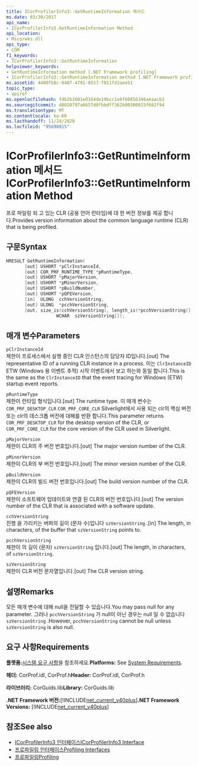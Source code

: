 ```yaml
---
title: ICorProfilerInfo3::GetRuntimeInformation 메서드
ms.date: 03/30/2017
api_name:
- ICorProfilerInfo3.GetRuntimeInformation Method
api_location:
- Mscorwks.dll
api_type:
- COM
f1_keywords:
- ICorProfilerInfo3::GetRuntimeInformation
helpviewer_keywords:
- GetRuntimeInformation method [.NET Framework profiling]
- ICorProfilerInfo3::GetRuntimeInformation method [.NET Framework profiling]
ms.assetid: 4400fb8c-0407-4791-8557-f011fd2aee51
topic_type:
- apiref
ms.openlocfilehash: fdb2b1601e0164de19bcc1e8f60856346aeaacb1
ms.sourcegitcommit: d8020797a6657d0fbbdff362b80300815f682f94
ms.translationtype: MT
ms.contentlocale: ko-KR
ms.lasthandoff: 11/24/2020
ms.locfileid: "95698015"
---
```

# <a name="icorprofilerinfo3getruntimeinformation-method"></a><span data-ttu-id="b944c-102">ICorProfilerInfo3::GetRuntimeInformation 메서드</span><span class="sxs-lookup"><span data-stu-id="b944c-102">ICorProfilerInfo3::GetRuntimeInformation Method</span></span>

<span data-ttu-id="b944c-103">프로 파일링 되 고 있는 CLR (공용 언어 런타임)에 대 한 버전 정보를 제공 합니다.</span><span class="sxs-lookup"><span data-stu-id="b944c-103">Provides version information about the common language runtime (CLR) that is being profiled.</span></span>  
  
## <a name="syntax"></a><span data-ttu-id="b944c-104">구문</span><span class="sxs-lookup"><span data-stu-id="b944c-104">Syntax</span></span>  
  
```cpp  
HRESULT GetRuntimeInformation(  
       [out] USHORT *pClrInstanceId,  
       [out] COR_PRF_RUNTIME_TYPE *pRuntimeType,  
       [out] USHORT *pMajorVersion,  
       [out] USHORT *pMinorVersion,  
       [out] USHORT *pBuildNumber,  
       [out] USHORT *pQFEVersion,  
       [in]  ULONG  cchVersionString,  
       [out] ULONG  *pcchVersionString,  
       [out, size_is(cchVersionString), length_is(*pcchVersionString)]  
                   WCHAR  szVersionString[]);  
```  
  
## <a name="parameters"></a><span data-ttu-id="b944c-105">매개 변수</span><span class="sxs-lookup"><span data-stu-id="b944c-105">Parameters</span></span>  

 `pClrInstanceId`  
 <span data-ttu-id="b944c-106">제한이 프로세스에서 실행 중인 CLR 인스턴스의 담당자 ID입니다.</span><span class="sxs-lookup"><span data-stu-id="b944c-106">[out] The representative ID of a running CLR instance in a process.</span></span> <span data-ttu-id="b944c-107">이는 `ClrInstanceID` ETW (Windows 용 이벤트 추적) 시작 이벤트에서 보고 하는와 동일 합니다.</span><span class="sxs-lookup"><span data-stu-id="b944c-107">This is the same as the `ClrInstanceID` that the event tracing for Windows (ETW) startup event reports.</span></span>  
  
 `pRuntimeType`  
 <span data-ttu-id="b944c-108">제한이 런타임 형식입니다.</span><span class="sxs-lookup"><span data-stu-id="b944c-108">[out] The runtime type.</span></span> <span data-ttu-id="b944c-109">이 매개 변수는 `COR_PRF_DESKTOP_CLR` `COR_PRF_CORE_CLR` Silverlight에서 사용 되는 clr의 핵심 버전 또는 clr의 데스크톱 버전에 대해를 반환 합니다.</span><span class="sxs-lookup"><span data-stu-id="b944c-109">This parameter returns `COR_PRF_DESKTOP_CLR` for the desktop version of the CLR, or `COR_PRF_CORE_CLR` for the core version of the CLR used in Silverlight.</span></span>  
  
 `pMajorVersion`  
 <span data-ttu-id="b944c-110">제한이 CLR의 주 버전 번호입니다.</span><span class="sxs-lookup"><span data-stu-id="b944c-110">[out] The major version number of the CLR.</span></span>  
  
 `pMinorVersion`  
 <span data-ttu-id="b944c-111">제한이 CLR의 부 버전 번호입니다.</span><span class="sxs-lookup"><span data-stu-id="b944c-111">[out] The minor version number of the CLR.</span></span>  
  
 `pBuildVersion`  
 <span data-ttu-id="b944c-112">제한이 CLR의 빌드 버전 번호입니다.</span><span class="sxs-lookup"><span data-stu-id="b944c-112">[out] The build version number of the CLR.</span></span>  
  
 `pQFEVersion`  
 <span data-ttu-id="b944c-113">제한이 소프트웨어 업데이트와 연결 된 CLR의 버전 번호입니다.</span><span class="sxs-lookup"><span data-stu-id="b944c-113">[out] The version number of the CLR that is associated with a software update.</span></span>  
  
 `cchVersionString`  
 <span data-ttu-id="b944c-114">진행 을 가리키는 버퍼의 길이 (문자 수)입니다 `szVersionString` .</span><span class="sxs-lookup"><span data-stu-id="b944c-114">[in] The length, in characters, of the buffer that `szVersionString` points to.</span></span>  
  
 `pcchVersionString`  
 <span data-ttu-id="b944c-115">제한이 의 길이 (문자) `szVersionString` 입니다.</span><span class="sxs-lookup"><span data-stu-id="b944c-115">[out] The length, in characters, of `szVersionString`.</span></span>  
  
 `szVersionString`  
 <span data-ttu-id="b944c-116">제한이 CLR 버전 문자열입니다.</span><span class="sxs-lookup"><span data-stu-id="b944c-116">[out] The CLR version string.</span></span>  
  
## <a name="remarks"></a><span data-ttu-id="b944c-117">설명</span><span class="sxs-lookup"><span data-stu-id="b944c-117">Remarks</span></span>  

 <span data-ttu-id="b944c-118">모든 매개 변수에 대해 null을 전달할 수 있습니다.</span><span class="sxs-lookup"><span data-stu-id="b944c-118">You may pass null for any parameter.</span></span> <span data-ttu-id="b944c-119">그러나 `pcchVersionString` 가 null이 아닌 경우는 null 일 수 없습니다 `szVersionString` .</span><span class="sxs-lookup"><span data-stu-id="b944c-119">However, `pcchVersionString` cannot be null unless `szVersionString` is also null.</span></span>  
  
## <a name="requirements"></a><span data-ttu-id="b944c-120">요구 사항</span><span class="sxs-lookup"><span data-stu-id="b944c-120">Requirements</span></span>  

 <span data-ttu-id="b944c-121">**플랫폼:**[시스템 요구 사항](../../get-started/system-requirements.md)을 참조하세요.</span><span class="sxs-lookup"><span data-stu-id="b944c-121">**Platforms:** See [System Requirements](../../get-started/system-requirements.md).</span></span>  
  
 <span data-ttu-id="b944c-122">**헤더:** CorProf.idl, CorProf.h</span><span class="sxs-lookup"><span data-stu-id="b944c-122">**Header:** CorProf.idl, CorProf.h</span></span>  
  
 <span data-ttu-id="b944c-123">**라이브러리:** CorGuids.lib</span><span class="sxs-lookup"><span data-stu-id="b944c-123">**Library:** CorGuids.lib</span></span>  
  
 <span data-ttu-id="b944c-124">**.NET Framework 버전:**[!INCLUDE[net_current_v40plus](../../../../includes/net-current-v40plus-md.md)]</span><span class="sxs-lookup"><span data-stu-id="b944c-124">**.NET Framework Versions:** [!INCLUDE[net_current_v40plus](../../../../includes/net-current-v40plus-md.md)]</span></span>  
  
## <a name="see-also"></a><span data-ttu-id="b944c-125">참조</span><span class="sxs-lookup"><span data-stu-id="b944c-125">See also</span></span>

- [<span data-ttu-id="b944c-126">ICorProfilerInfo3 인터페이스</span><span class="sxs-lookup"><span data-stu-id="b944c-126">ICorProfilerInfo3 Interface</span></span>](icorprofilerinfo3-interface.md)
- [<span data-ttu-id="b944c-127">프로파일링 인터페이스</span><span class="sxs-lookup"><span data-stu-id="b944c-127">Profiling Interfaces</span></span>](profiling-interfaces.md)
- [<span data-ttu-id="b944c-128">프로파일링</span><span class="sxs-lookup"><span data-stu-id="b944c-128">Profiling</span></span>](index.md)
